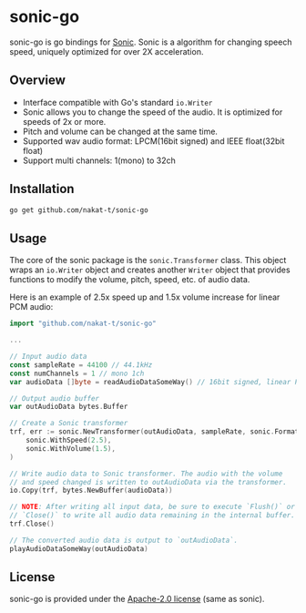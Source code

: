 # sonic-go

sonic-go is go bindings for [Sonic](https://android.googlesource.com/platform/external/sonic/+/master/doc/index.md). Sonic is a algorithm for changing speech speed, uniquely optimized for over 2X acceleration.

## Overview

* Interface compatible with Go's standard `io.Writer`
* Sonic allows you to change the speed of the audio. It is optimized for speeds of 2x or more.
* Pitch and volume can be changed at the same time.
* Supported wav audio format: LPCM(16bit signed) and IEEE float(32bit float)
* Support multi channels: 1(mono) to 32ch

## Installation

```bash
go get github.com/nakat-t/sonic-go
```

## Usage

The core of the sonic package is the `sonic.Transformer` class. This object wraps an `io.Writer` object and creates another `Writer` object that provides functions to modify the volume, pitch, speed, etc. of audio data.

Here is an example of 2.5x speed up and 1.5x volume increase for linear PCM audio:

```go
import "github.com/nakat-t/sonic-go"

...

// Input audio data
const sampleRate = 44100 // 44.1kHz
const numChannels = 1 // mono 1ch
var audioData []byte = readAudioDataSomeWay() // 16bit signed, linear PCM 

// Output audio buffer
var outAudioData bytes.Buffer

// Create a Sonic transformer
trf, err := sonic.NewTransformer(outAudioData, sampleRate, sonic.FormatInt16,
	sonic.WithSpeed(2.5),
	sonic.WithVolume(1.5),
)

// Write audio data to Sonic transformer. The audio with the volume 
// and speed changed is written to outAudioData via the transformer.
io.Copy(trf, bytes.NewBuffer(audioData))

// NOTE: After writing all input data, be sure to execute `Flush()` or
// `Close()` to write all audio data remaining in the internal buffer.
trf.Close()

// The converted audio data is output to `outAudioData`.
playAudioDataSomeWay(outAudioData)
```

## License

sonic-go is provided under the [Apache-2.0 license](./LICENSE) (same as sonic).
